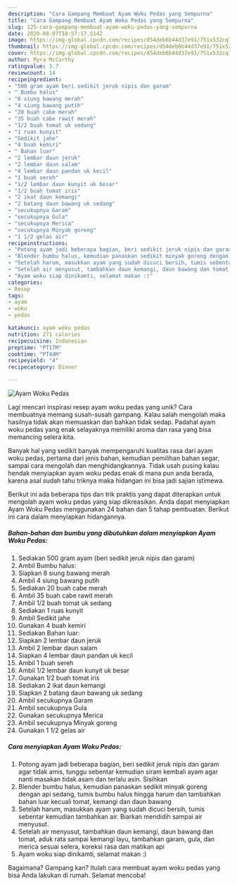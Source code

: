 ```yaml
---
description: "Cara Gampang Membuat Ayam Woku Pedas yang Sempurna"
title: "Cara Gampang Membuat Ayam Woku Pedas yang Sempurna"
slug: 125-cara-gampang-membuat-ayam-woku-pedas-yang-sempurna
date: 2020-08-07T18:57:17.514Z
image: https://img-global.cpcdn.com/recipes/d54deb6b44d37e91/751x532cq70/ayam-woku-pedas-foto-resep-utama.jpg
thumbnail: https://img-global.cpcdn.com/recipes/d54deb6b44d37e91/751x532cq70/ayam-woku-pedas-foto-resep-utama.jpg
cover: https://img-global.cpcdn.com/recipes/d54deb6b44d37e91/751x532cq70/ayam-woku-pedas-foto-resep-utama.jpg
author: Myra McCarthy
ratingvalue: 3.7
reviewcount: 14
recipeingredient:
- "500 gram ayam beri sedikit jeruk nipis dan garam"
- " Bumbu halus"
- "8 siung bawang merah"
- "4 siung bawang putih"
- "20 buah cabe merah"
- "35 buah cabe rawit merah"
- "1/2 buah tomat uk sedang"
- "1 ruas kunyit"
- "Sedikit jahe"
- "4 buah kemiri"
- " Bahan luar"
- "2 lembar daun jeruk"
- "2 lembar daun salam"
- "4 lembar daun pandan uk kecil"
- "1 buah sereh"
- "1/2 lembar daun kunyit uk besar"
- "1/2 buah tomat iris"
- "2 ikat daun kemangi"
- "2 batang daun bawang uk sedang"
- "secukupnya Garam"
- "secukupnya Gula"
- "secukupnya Merica"
- "secukupnya Minyak goreng"
- "1 1/2 gelas air"
recipeinstructions:
- "Potong ayam jadi beberapa bagian, beri sedikit jeruk nipis dan garam agar tidak amis, tunggu sebentar kemudian siram kembali ayam agar nanti masakan tidak asam dan terlalu asin. Sisihkan"
- "Blender bumbu halus, kemudian panaskan sedikit minyak goreng dengan api sedang, tumis bumbu halus hingga harum dan tambahkan bahan luar kecuali tomat, kemangi dan daun bawang"
- "Setelah harum, masukkan ayam yang sudah dicuci bersih, tumis sebentar kemudian tambahkan air. Biarkan mendidih sampai air menyusut."
- "Setelah air menyusut, tambahkan daun kemangi, daun bawang dan tomat, aduk rata sampai kemangi layu, tambahkan garam, gula, dan merica sesuai selera, koreksi rasa dan matikan api"
- "Ayam woku siap dinikamti, selamat makan :)"
categories:
- Resep
tags:
- ayam
- woku
- pedas

katakunci: ayam woku pedas 
nutrition: 271 calories
recipecuisine: Indonesian
preptime: "PT17M"
cooktime: "PT44M"
recipeyield: "4"
recipecategory: Dinner

---
```



![Ayam Woku Pedas](https://img-global.cpcdn.com/recipes/d54deb6b44d37e91/751x532cq70/ayam-woku-pedas-foto-resep-utama.jpg)

Lagi mencari inspirasi resep ayam woku pedas yang unik? Cara membuatnya memang susah-susah gampang. Kalau salah mengolah maka hasilnya tidak akan memuaskan dan bahkan tidak sedap. Padahal ayam woku pedas yang enak selayaknya memiliki aroma dan rasa yang bisa memancing selera kita.

Banyak hal yang sedikit banyak mempengaruhi kualitas rasa dari ayam woku pedas, pertama dari jenis bahan, kemudian pemilihan bahan segar, sampai cara mengolah dan menghidangkannya. Tidak usah pusing kalau hendak menyiapkan ayam woku pedas enak di mana pun anda berada, karena asal sudah tahu triknya maka hidangan ini bisa jadi sajian istimewa.




Berikut ini ada beberapa tips dan trik praktis yang dapat diterapkan untuk mengolah ayam woku pedas yang siap dikreasikan. Anda dapat menyiapkan Ayam Woku Pedas menggunakan 24 bahan dan 5 tahap pembuatan. Berikut ini cara dalam menyiapkan hidangannya.

<!--inarticleads1-->

##### Bahan-bahan dan bumbu yang dibutuhkan dalam menyiapkan Ayam Woku Pedas:

1. Sediakan 500 gram ayam (beri sedikit jeruk nipis dan garam)
1. Ambil  Bumbu halus:
1. Siapkan 8 siung bawang merah
1. Ambil 4 siung bawang putih
1. Sediakan 20 buah cabe merah
1. Ambil 35 buah cabe rawit merah
1. Ambil 1/2 buah tomat uk sedang
1. Sediakan 1 ruas kunyit
1. Ambil Sedikit jahe
1. Gunakan 4 buah kemiri
1. Sediakan  Bahan luar:
1. Siapkan 2 lembar daun jeruk
1. Ambil 2 lembar daun salam
1. Siapkan 4 lembar daun pandan uk kecil
1. Ambil 1 buah sereh
1. Ambil 1/2 lembar daun kunyit uk besar
1. Gunakan 1/2 buah tomat iris
1. Sediakan 2 ikat daun kemangi
1. Siapkan 2 batang daun bawang uk sedang
1. Ambil secukupnya Garam
1. Ambil secukupnya Gula
1. Gunakan secukupnya Merica
1. Ambil secukupnya Minyak goreng
1. Gunakan 1 1/2 gelas air




<!--inarticleads2-->

##### Cara menyiapkan Ayam Woku Pedas:

1. Potong ayam jadi beberapa bagian, beri sedikit jeruk nipis dan garam agar tidak amis, tunggu sebentar kemudian siram kembali ayam agar nanti masakan tidak asam dan terlalu asin. Sisihkan
1. Blender bumbu halus, kemudian panaskan sedikit minyak goreng dengan api sedang, tumis bumbu halus hingga harum dan tambahkan bahan luar kecuali tomat, kemangi dan daun bawang
1. Setelah harum, masukkan ayam yang sudah dicuci bersih, tumis sebentar kemudian tambahkan air. Biarkan mendidih sampai air menyusut.
1. Setelah air menyusut, tambahkan daun kemangi, daun bawang dan tomat, aduk rata sampai kemangi layu, tambahkan garam, gula, dan merica sesuai selera, koreksi rasa dan matikan api
1. Ayam woku siap dinikamti, selamat makan :)




Bagaimana? Gampang kan? Itulah cara membuat ayam woku pedas yang bisa Anda lakukan di rumah. Selamat mencoba!
